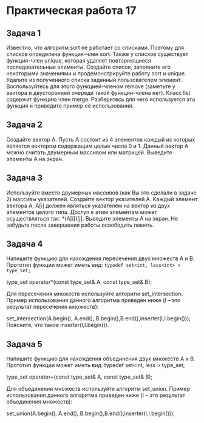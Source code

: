 # Практическая работа 17


## Задача 1

Известно, что алгоритм sort не работает со списками. Поэтому для списков определена функция-член sort.  Также у списков существует функция-член unique, которая удаляет повторяющиеся последовательные элементы. Создайте список, заполните его некоторыми значениями и продемонстрируйте работу sort и unique.
Удалите из полученного списка заданный пользователем элемент. Воспользуйтесь для этого функцией-членом remove (заметьте у вектора и двусторонней очереди такой функции-члена нет). 
Класс list содержит функцию член merge. Разберитесь для чего используется эта функция и приведите пример её использования.

## Задача 2
Создайте вектор А. Пусть А состоит из 4 элементов каждый из которых является вектором содержащим целые числа 0 и 1. Данный вектор A можно считать двумерным массивом или матрицей. Выведите элементы А на экран.

## Задача 3
Используйте вместо двумерных массивов (как Вы это сделали в задаче 2) массивы указателей. Создайте вектор указателей A. Каждый элемент вектора A, A[i] должен являться указателем на вектор из двух элементов целого типа. Доступ к этим элементам может осуществляться так: *(A[i])[j]. Выведите элементы А на экран. Не забудьте после завершения работы освободить память.

## Задача 4
Напишите функцию для нахождения пересечения двух множеств A  и B.   Прототип функции может иметь вид:
`typedef set<int, less<int> > type_set;`

type_set operator*(const type_set& A, const type_set& B);

Для пересечения множеств  используйте алгоритм set_intersection. Пример использования данного алгоритма приведен ниже (I – это результат пересечения множеств):

set_intersection(A.begin(), A.end(),   B.begin(),B.end(),inserter(I,I.begin()));
Поясните, что такое inserter(I,I.begin()).

## Задача 5
Напишите функцию для нахождения объединения двух множеств A  и B.   Прототип функции может иметь вид:
typedef set<int, less<int> > type_set;

type_set operator+(const type_set& A, const type_set& B);

Для объединения множеств  используйте алгоритм set_union. Пример использования данного алгоритма приведен ниже (I – это результат объединения множеств):

set_union(A.begin(), A.end(),   B.begin(),B.end(),inserter(I,I.begin()));
